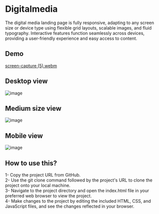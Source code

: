 # Digitalmedia

The digital media landing page is fully responsive, adapting to any screen size or device type using flexible grid layouts, scalable images, and fluid typography. Interactive features function seamlessly across devices, providing a user-friendly experience and easy access to content.

## Demo


[screen-capture (5).webm](https://user-images.githubusercontent.com/84174011/230704572-1024f022-8aee-48f2-8e9a-7f51908fe416.webm)


## Desktop view
![image](https://user-images.githubusercontent.com/84174011/230704632-9c2e38f6-bdff-46d3-8aa7-38bd5d2960ac.png)


## Medium size view
![image](https://user-images.githubusercontent.com/84174011/230704701-ada207bd-ea1f-427d-822e-f52a1cbf36d3.png)



## Mobile view
![image](https://user-images.githubusercontent.com/84174011/230704663-11a401d6-8b1b-4d5a-b4cd-05684c230eca.png)

## How to use this?

1- Copy the project URL from GitHub.<br>
2- Use the git clone command followed by the project's URL to clone the project onto your local machine.<br>
3- Navigate to the project directory and open the index.html file in your preferred web browser to view the project.<br>
4- Make changes to the project by editing the included HTML, CSS, and JavaScript files, and see the changes reflected in your browser.
